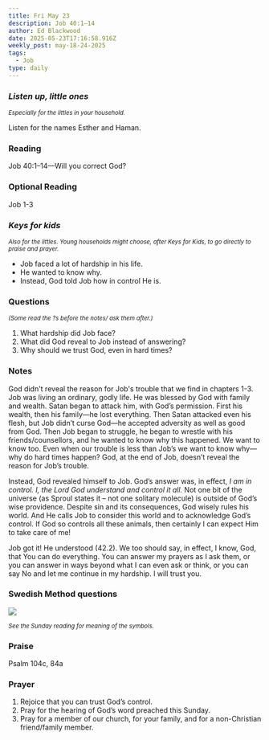 ```yaml
---
title: Fri May 23
description: Job 40:1–14
author: Ed Blackwood
date: 2025-05-23T17:16:58.916Z
weekly_post: may-18-24-2025
tags:
  - Job
type: daily
---
```

### *Listen up, little ones*

<div><small><i>Especially for the littles in your household.</i></small></div>

Listen for the names Esther and Haman.

### Reading

Job 40:1–14—Will you correct God?

### Optional Reading

Job 1-3

### *Keys for kids*

<div><small><i>Also for the littles. Young households might choose, after Keys for Kids, to go directly to praise and prayer.</i></small></div>

* Job faced a lot of hardship in his life.
* He wanted to know why.
* Instead, God told Job how in control He is.

### Questions

<div><small><i>(Some read the ?s before the notes/ ask them after.)</i></small></div>

1. What hardship did Job face?
2. What did God reveal to Job instead of answering?
3. Why should we trust God, even in hard times?

### Notes

God didn't reveal the reason for Job's trouble that we find in chapters 1-3. Job was living an ordinary, godly life. He was blessed by God with family and wealth. Satan began to attack him, with God’s permission. First his wealth, then his family—he lost everything. Then Satan attacked even his flesh, but Job didn’t curse God—he accepted adversity as well as good from God. Then Job began to struggle, he began to wrestle with his friends/counsellors, and he wanted to know why this happened. We want to know too. Even when our trouble is less than Job’s we want to know why—why do hard times happen? God, at the end of Job, doesn’t reveal the reason for Job’s trouble. 

Instead, God revealed himself to Job. God’s answer was, in effect, *I am in control. I, the Lord God understand and control it all.* Not one bit of the universe (as Sproul states it – not one solitary molecule) is outside of God’s wise providence. Despite sin and its consequences, God wisely rules his world. And He calls Job to consider this world and to acknowledge God’s control. If God so controls all these animals, then certainly I can expect Him to take care of me! 

Job got it! He understood (42.2). We too should say, in effect, I know, God, that You can do everything. You can answer my prayers as I ask them, or you can answer in ways beyond what I can even ask or think, or you can say No and let me continue in my hardship. I will trust you.

### Swedish Method questions

![](/static/img/family_worship_study_ed-swedish_questions.png)

<div><small><i>See the Sunday reading for meaning of the symbols.</i></small></div>

### Praise

Psalm 104c, 84a

### Prayer

1. Rejoice that you can trust God’s control.
2. Pray for the hearing of God’s word preached this Sunday.
3. Pray for a member of our church, for your family, and for a non-Christian friend/family member.